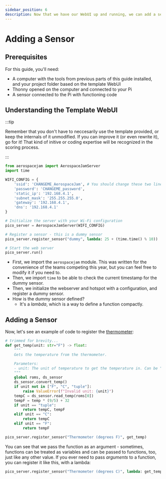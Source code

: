 ```yaml
---
sidebar_position: 6
description: Now that we have our WebUI up and running, we can add a sensor's data to the stream.
---
```


# Adding a Sensor

## Prerequisites

For this guide, you'll need:

- A computer with the tools from previous parts of this guide installed, and your project folder based on the template WebUI
- Thonny opened on the computer and connected to your Pi
- A sensor connected to the Pi with functioning code

## Understanding the Template WebUI

:::tip

Remember that you don't have to neccesarily use the template provided, or keep the internals of it unmodified. If you can improve it (or even rewrite it), go for it! That kind of initive or coding expertise will be recognized in the scoring process. 

:::

```py
from aerospacejam import AerospaceJamServer
import time

WIFI_CONFIG = {
    'ssid': 'CHANGEME_AerospaceJam', # You should change these two lines!
    'password': 'CHANGEME_password',
    'static_ip': '192.168.4.1',
    'subnet_mask': '255.255.255.0',
    'gateway': '192.168.4.1',
    'dns': '192.168.4.1'
}

# Initialize the server with your Wi-Fi configuration
pico_server = AerospaceJamServer(WIFI_CONFIG)

# Register a sensor - this is a dummy sensor
pico_server.register_sensor("dummy", lambda: 25 + (time.time() % 10))

# Start the web server
pico_server.run()
```

- First, we import the `aerospacejam` module. This was written for the convenience of the teams competing this year, but you can feel free to modify it if you need to.
- Then, we import `time` to be able to check the current timestamp for the dummy sensor.
- Then, we initialize the webserver and hotspot with a configuration, and register a dummy sensor.
- How is the dummy sensor defined?
  - It's a *lambda*, which is a way to define a function compactly.

## Adding a Sensor

Now, let's see an example of code to register the [thermometer](/challenges/thermometer):

```py
# trimmed for brevity...
def get_temp(unit: str="F") -> float:
    """
    Gets the temperature from the thermometer.

    Parameters:
    - unit: The unit of temperature to get the temperature in. Can be "F", "C", or "tuple". "tuple" causes a return value of (tempC, tempF).
    """
    global roms, ds_sensor
    ds_sensor.convert_temp()
    if unit not in ["F", "C", "tuple"]:
        raise ValueError(f"Invalid unit: {unit}")
    tempC = ds_sensor.read_temp(roms[0])
    tempF = temp * (9/5) + 32
    if unit == "tuple":
        return tempC, tempF
    elif unit == "C":
        return tempC
    elif unit == "F":
        return tempF

pico_server.register_sensor("Thermometer (degrees F)", get_temp)
```

You can see that we pass the function as an argument - sometimes, functions can be treated as variables and can be passed to functions, too, just like any other value. If you ever need to pass *arguments* to a function, you can register it like this, with a lambda:

```py
pico_server.register_sensor("Thermometer (degrees C)", lambda: get_temp("C"))
```